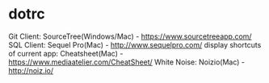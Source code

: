 # dotrc

Git Client: SourceTree(Windows/Mac) - https://www.sourcetreeapp.com/
SQL Client: Sequel Pro(Mac) - http://www.sequelpro.com/
display shortcuts of current app: Cheatsheet(Mac) - https://www.mediaatelier.com/CheatSheet/
White Noise: Noizio(Mac) - http://noiz.io/

